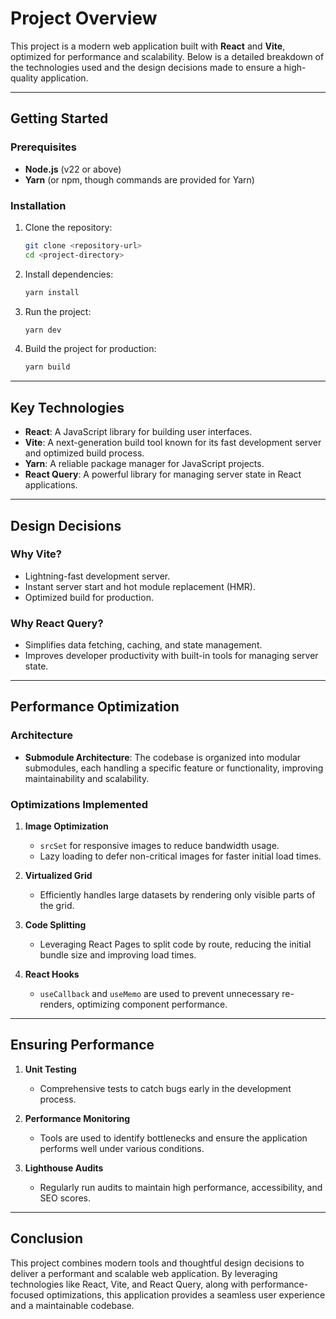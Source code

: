 # Project Overview

This project is a modern web application built with **React** and **Vite**, optimized for performance and scalability. Below is a detailed breakdown of the technologies used and the design decisions made to ensure a high-quality application.

---

## Getting Started

### Prerequisites
- **Node.js** (v22 or above)
- **Yarn** (or npm, though commands are provided for Yarn)

### Installation

1. Clone the repository:
   ```bash
   git clone <repository-url>
   cd <project-directory>
   ```

2. Install dependencies:
   ```bash
   yarn install
   ```

3. Run the project:
   ```bash
   yarn dev
   ```

4. Build the project for production:
   ```bash
   yarn build
   ```

---

## Key Technologies

- **React**: A JavaScript library for building user interfaces.
- **Vite**: A next-generation build tool known for its fast development server and optimized build process.
- **Yarn**: A reliable package manager for JavaScript projects.
- **React Query**: A powerful library for managing server state in React applications.

---

## Design Decisions

### Why Vite?
- Lightning-fast development server.
- Instant server start and hot module replacement (HMR).
- Optimized build for production.

### Why React Query?
- Simplifies data fetching, caching, and state management.
- Improves developer productivity with built-in tools for managing server state.

---

## Performance Optimization

### Architecture
- **Submodule Architecture**: The codebase is organized into modular submodules, each handling a specific feature or functionality, improving maintainability and scalability.

### Optimizations Implemented
1. **Image Optimization**
   - `srcSet` for responsive images to reduce bandwidth usage.
   - Lazy loading to defer non-critical images for faster initial load times.

2. **Virtualized Grid**
   - Efficiently handles large datasets by rendering only visible parts of the grid.

3. **Code Splitting**
   - Leveraging React Pages to split code by route, reducing the initial bundle size and improving load times.

4. **React Hooks**
   - `useCallback` and `useMemo` are used to prevent unnecessary re-renders, optimizing component performance.

---

## Ensuring Performance

1. **Unit Testing**
   - Comprehensive tests to catch bugs early in the development process.

2. **Performance Monitoring**
   - Tools are used to identify bottlenecks and ensure the application performs well under various conditions.

3. **Lighthouse Audits**
   - Regularly run audits to maintain high performance, accessibility, and SEO scores.

---

## Conclusion

This project combines modern tools and thoughtful design decisions to deliver a performant and scalable web application. By leveraging technologies like React, Vite, and React Query, along with performance-focused optimizations, this application provides a seamless user experience and a maintainable codebase.

